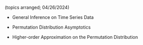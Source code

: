 

(topics arranged; 04/26/2024)

- General Inference on Time Series Data

- Permutation Distribution Asymptotics

- Higher-order Approximation on the Permutation Distribution 

